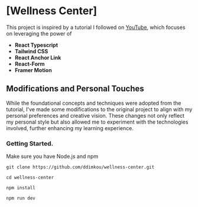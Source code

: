 # [Wellness Center]

This project is inspired by a tutorial I followed on [YouTube](https://www.youtube.com/watch?v=I2NNxr3WPDo&ab_channel=EdRoh), which focuses on leveraging the power of

- **React Typescript**
- **Tailwind CSS**
- **React Anchor Link**
- **React-Form**
- **Framer Motion**

## Modifications and Personal Touches

While the foundational concepts and techniques were adopted from the tutorial, I've made some modifications to the original project to align with my personal preferences and creative vision. These changes not only reflect my personal style but also allowed me to experiment with the technologies involved, further enhancing my learning experience.

### Getting Started.

Make sure you have Node.js and npm

    git clone https://github.com/ddimkou/wellness-center.git

    cd wellness-center

    npm install

    npm run dev

